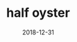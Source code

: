 ---
date: 2018-12-31
categories: dinner
type: raw bar
title: half oyster
description: kusshi(qld), marin miyagi(jap), beausoleil(nb), island pacfic gold (tas)
price: $24
---